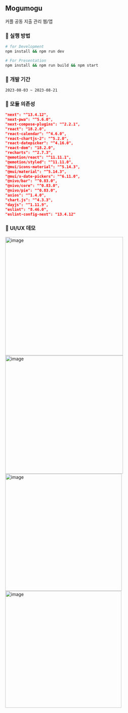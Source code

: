 ## Mogumogu
커플 공동 지출 관리 웹/앱

### 📌 실행 방법
```bash
# for Development
npm install && npm run dev

# For Presentation
npm install && npm run build && npm start
```

### 📌 개발 기간
`2023-08-03 ~ 2023-08-21`

### 📌 모듈 의존성
```json
"next": "^13.4.12",
"next-pwa": "^5.6.0",
"next-compose-plugins": "^2.2.1",
"react": "18.2.0",
"react-calendar": "^4.6.0",
"react-chartjs-2": "^5.2.0",
"react-datepicker": "^4.16.0",
"react-dom": "18.2.0",
"recharts": "^2.7.3",
"@emotion/react": "^11.11.1",
"@emotion/styled": "^11.11.0",
"@mui/icons-material": "^5.14.3",
"@mui/material": "^5.14.3",
"@mui/x-date-pickers": "^6.11.0",
"@nivo/bar": "^0.83.0",
"@nivo/core": "^0.83.0",
"@nivo/pie": "^0.83.0",
"axios": "^1.4.0",
"chart.js": "^4.3.3",
"dayjs": "^1.11.9",
"eslint": "8.46.0",
"eslint-config-next": "13.4.12"
```

### 📌 UI/UX 데모
<img width="372" alt="image" src="https://github.com/Fintech-developer-6/Fintech6/assets/66513003/b7403c05-f52a-4e00-bc71-ae21314a60be">
<img width="372" alt="image" src="https://github.com/Fintech-developer-6/Fintech6/assets/66513003/897f4231-d7d1-4278-a766-002ac51c0e62">
<img width="368" alt="image" src="https://github.com/Fintech-developer-6/Fintech6/assets/66513003/f4b9fab9-d4fe-4631-9c3d-3683a7ededa1">
<img width="367" alt="image" src="https://github.com/Fintech-developer-6/Fintech6/assets/66513003/d942d832-d954-4353-afa9-8a80bc58ba52">

